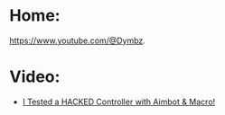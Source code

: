 # Home:
https://www.youtube.com/@Dymbz.

# Video:
- [I Tested a HACKED Controller with Aimbot & Macro!](https://youtu.be/gvSki_pKx14)
